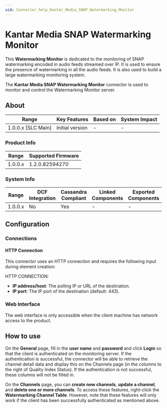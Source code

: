 ```yaml
---
uid: Connector_help_Kantar_Media_SNAP_Watermarking_Monitor
---
```


# Kantar Media SNAP Watermarking Monitor

This **Watermarking Monitor** is dedicated to the monitoring of SNAP watermarking encoded in audio feeds streamed over IP. It is used to ensure the presence of watermarking in all the audio feeds. It is also used to build a large watermarking monitoring system.

The **Kantar Media SNAP Watermarking Monitor** connector is used to monitor and control the Watermarking Monitor server.

## About

| **Range**            | **Key Features** | **Based on** | **System Impact** |
|----------------------|------------------|--------------|-------------------|
| 1.0.0.x \[SLC Main\] | Initial version  | \-           | \-                |

### Product Info

| **Range** | **Supported Firmware** |
|-----------|------------------------|
| 1.0.0.x   | 1.2.0.82594270         |

### System Info

| **Range** | **DCF Integration** | **Cassandra Compliant** | **Linked Components** | **Exported Components** |
|-----------|---------------------|-------------------------|-----------------------|-------------------------|
| 1.0.0.x   | No                  | Yes                     | \-                    | \-                      |

## Configuration

### Connections

#### HTTP Connection

This connector uses an HTTP connection and requires the following input during element creation:

HTTP CONNECTION:

- **IP address/host**: The polling IP or URL of the destination.
- **IP port**: The IP port of the destination (default: *443*).

### Web Interface

The web interface is only accessible when the client machine has network access to the product.

## How to use

On the **General** page, fill in the **user name** and **password** and click **Login** so that the client is authenticated on the monitoring server. If the authentication is successful, the connector will be able to retrieve the channel detail data and display this on the Channels page (in the columns to the right of Quality Index Status). If the authentication is not successful, these columns will not be filled in.

On the **Channels** page, you can **create new channels**, **update a channel**, and **delete one or more channels**. To access these features, right-click the **Watermarking Channel Table**. However, note that these features will only work if the client has been successfully authenticated as mentioned above.
